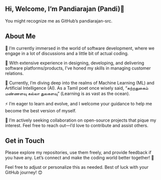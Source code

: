 ## Hi, Welcome, I’m Pandiarajan (Pandi)👋
You might recognize me as GitHub’s pandiarajan-src.

## About Me
🔭 I’m currently immersed in the world of software development, where we engage in a lot of discussions and a little bit of actual coding.

🤔 With extensive experience in designing, developing, and delivering software platforms/products, I’ve honed my skills in managing customer relations.

🌱 Currently, I’m diving deep into the realms of Machine Learning (ML) and Artificial Intelligence (AI). As a Tamil poet once wisely said, “கற்றதுகைம் மண்ணளவு கல்லா துலகளவு” (Learning is as vast as the ocean).

⚡ I’m eager to learn and evolve, and I welcome your guidance to help me become the best version of myself.

👯 I’m actively seeking collaboration on open-source projects that pique my interest. Feel free to reach out—I’d love to contribute and assist others.

## Get in Touch
Please explore my repositories, use them freely, and provide feedback if you have any. Let’s connect and make the coding world better together! 🚀

Feel free to adjust or personalize this as needed. Best of luck with your GitHub journey! 😊

<!--
**pandiarajan-src/pandiarajan-src** is a ✨ _special_ ✨ repository because its `README.md` (this file) appears on your GitHub profile.

Here are some ideas to get you started:

- 🔭 I’m currently working on ...
- 🌱 I’m currently learning ...
- 👯 I’m looking to collaborate on ...
- 🤔 I’m looking for help with ...
- 💬 Ask me about ...
- 📫 How to reach me: ...
- 😄 Pronouns: ...
- ⚡ Fun fact: ...
-->
